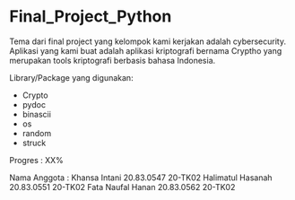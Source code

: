 # Final_Project_Python


Tema dari final project yang kelompok kami kerjakan adalah cybersecurity.
Aplikasi yang kami buat adalah aplikasi kriptografi bernama Cryptho yang merupakan tools kriptografi berbasis bahasa Indonesia.


Library/Package yang digunakan:
- Crypto
- pydoc
- binascii
- os
- random
- struck

Progres : XX%


Nama Anggota : 
Khansa Intani		  20.83.0547	20-TK02
Halimatul Hasanah	20.83.0551	20-TK02
Fata Naufal Hanan	20.83.0562	20-TK02
